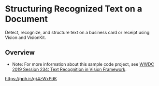 # Structuring Recognized Text on a Document

Detect, recognize, and structure text on a business card or receipt using Vision and VisionKit.

## Overview

- Note: For more information about this sample code project, see [WWDC 2019 Session 234: Text Recognition in Vision Framework](https://developer.apple.com/videos/play/wwdc19/234/).

https://gph.is/g/4zWxPdK
